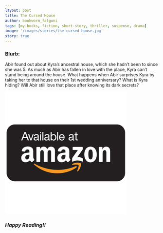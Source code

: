 ```yaml
---
layout: post
title: The Cursed House
author: bookworm_falguni
tags: [my-books, fiction, short-story, thriller, suspense, drama]
image: '/images/stories/the-cursed-house.jpg'
story: true
---
```

### **Blurb:**

Abir found out about Kyra’s ancestral house, which she hadn’t been to since she was 5. As much as Abir has fallen in love with the place, Kyra can’t stand being around the house.
What happens when Abir surprises Kyra by taking her to that house on their 1st wedding anniversary? What is Kyra hiding? Will Abir still love that place after knowing its dark secrets?

<a target="_blank" href="https://amzn.to/3dkgvna">
    <img src="/images/common/amazon-common.png" class="amazon-btn">
</a>

### ***Happy Reading!!***

